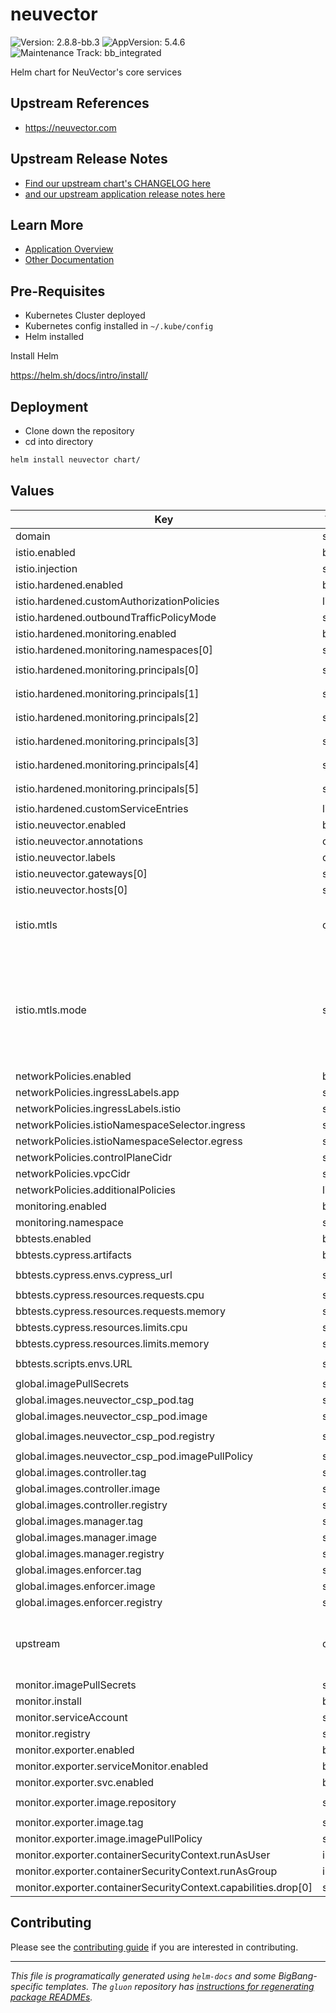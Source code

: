 <!-- Warning: Do not manually edit this file. See notes on gluon + helm-docs at the end of this file for more information. -->
# neuvector

![Version: 2.8.8-bb.3](https://img.shields.io/badge/Version-2.8.8--bb.3-informational?style=flat-square) ![AppVersion: 5.4.6](https://img.shields.io/badge/AppVersion-5.4.6-informational?style=flat-square) ![Maintenance Track: bb_integrated](https://img.shields.io/badge/Maintenance_Track-bb_integrated-green?style=flat-square)

Helm chart for NeuVector's core services

## Upstream References

- <https://neuvector.com>

## Upstream Release Notes

- [Find our upstream chart's CHANGELOG here](https://repo1.dso.mil/big-bang/product/packages/neuvector/-/blob/main/CHANGELOG.md?ref_type=heads)
- [and our upstream application release notes here](https://github.com/neuvector/neuvector/releases)

## Learn More

- [Application Overview](docs/overview.md)
- [Other Documentation](docs/)

## Pre-Requisites

- Kubernetes Cluster deployed
- Kubernetes config installed in `~/.kube/config`
- Helm installed

Install Helm

https://helm.sh/docs/intro/install/

## Deployment

- Clone down the repository
- cd into directory

```bash
helm install neuvector chart/
```

## Values

| Key | Type | Default | Description |
|-----|------|---------|-------------|
| domain | string | `"dev.bigbang.mil"` |  |
| istio.enabled | bool | `false` |  |
| istio.injection | string | `"enabled"` |  |
| istio.hardened.enabled | bool | `false` |  |
| istio.hardened.customAuthorizationPolicies | list | `[]` |  |
| istio.hardened.outboundTrafficPolicyMode | string | `"REGISTRY_ONLY"` |  |
| istio.hardened.monitoring.enabled | bool | `true` |  |
| istio.hardened.monitoring.namespaces[0] | string | `"monitoring"` |  |
| istio.hardened.monitoring.principals[0] | string | `"cluster.local/ns/monitoring/sa/monitoring-grafana"` |  |
| istio.hardened.monitoring.principals[1] | string | `"cluster.local/ns/monitoring/sa/monitoring-monitoring-kube-alertmanager"` |  |
| istio.hardened.monitoring.principals[2] | string | `"cluster.local/ns/monitoring/sa/monitoring-monitoring-kube-operator"` |  |
| istio.hardened.monitoring.principals[3] | string | `"cluster.local/ns/monitoring/sa/monitoring-monitoring-kube-prometheus"` |  |
| istio.hardened.monitoring.principals[4] | string | `"cluster.local/ns/monitoring/sa/monitoring-monitoring-kube-state-metrics"` |  |
| istio.hardened.monitoring.principals[5] | string | `"cluster.local/ns/monitoring/sa/monitoring-monitoring-prometheus-node-exporter"` |  |
| istio.hardened.customServiceEntries | list | `[]` |  |
| istio.neuvector.enabled | bool | `true` |  |
| istio.neuvector.annotations | object | `{}` |  |
| istio.neuvector.labels | object | `{}` |  |
| istio.neuvector.gateways[0] | string | `"istio-system/main"` |  |
| istio.neuvector.hosts[0] | string | `"neuvector.{{ .Values.domain }}"` |  |
| istio.mtls | object | `{"mode":"STRICT"}` | Default neuvector peer authentication |
| istio.mtls.mode | string | `"STRICT"` | STRICT = Allow only mutual TLS traffic, PERMISSIVE = Allow both plain text and mutual TLS traffic |
| networkPolicies.enabled | bool | `false` |  |
| networkPolicies.ingressLabels.app | string | `"public-ingressgateway"` |  |
| networkPolicies.ingressLabels.istio | string | `"ingressgateway"` |  |
| networkPolicies.istioNamespaceSelector.ingress | string | `"istio-gateway"` |  |
| networkPolicies.istioNamespaceSelector.egress | string | `"istio-gateway"` |  |
| networkPolicies.controlPlaneCidr | string | `"0.0.0.0/0"` |  |
| networkPolicies.vpcCidr | string | `"0.0.0.0/0"` |  |
| networkPolicies.additionalPolicies | list | `[]` |  |
| monitoring.enabled | bool | `false` |  |
| monitoring.namespace | string | `"monitoring"` |  |
| bbtests.enabled | bool | `false` |  |
| bbtests.cypress.artifacts | bool | `true` |  |
| bbtests.cypress.envs.cypress_url | string | `"http://neuvector-service-webui.{{ .Release.Namespace }}.svc.cluster.local:8443"` |  |
| bbtests.cypress.resources.requests.cpu | string | `"2"` |  |
| bbtests.cypress.resources.requests.memory | string | `"4Gi"` |  |
| bbtests.cypress.resources.limits.cpu | string | `"2"` |  |
| bbtests.cypress.resources.limits.memory | string | `"4Gi"` |  |
| bbtests.scripts.envs.URL | string | `"http://neuvector-service-webui.{{ .Release.Namespace }}.svc.cluster.local:8443"` |  |
| global.imagePullSecrets | string | `nil` |  |
| global.images.neuvector_csp_pod.tag | string | `"latest"` |  |
| global.images.neuvector_csp_pod.image | string | `"neuvector-billing-azure-by-suse-llc"` |  |
| global.images.neuvector_csp_pod.registry | string | `"registry.suse.de/suse/sle-15-sp5/update/pubclouds/images"` |  |
| global.images.neuvector_csp_pod.imagePullPolicy | string | `"Always"` |  |
| global.images.controller.tag | string | `"5.4.3"` |  |
| global.images.controller.image | string | `"controller"` |  |
| global.images.controller.registry | string | `"registry1.dso.mil/ironbank/neuvector/neuvector"` |  |
| global.images.manager.tag | string | `"5.4.3"` |  |
| global.images.manager.image | string | `"manager"` |  |
| global.images.manager.registry | string | `"registry1.dso.mil/ironbank/neuvector/neuvector"` |  |
| global.images.enforcer.tag | string | `"5.4.3"` |  |
| global.images.enforcer.image | string | `"enforcer"` |  |
| global.images.enforcer.registry | string | `"registry1.dso.mil/ironbank/neuvector/neuvector"` |  |
| upstream | object | Upstream chart values for Neuvector core | Values to pass to [the upstream NeuVector core subchart](https://github.com/neuvector/neuvector-helm/blob/master/charts/core/values.yaml) |
| monitor.imagePullSecrets | string | `"private-registry"` |  |
| monitor.install | bool | `false` |  |
| monitor.serviceAccount | string | `"default"` |  |
| monitor.registry | string | `"registry1.dso.mil"` |  |
| monitor.exporter.enabled | bool | `false` |  |
| monitor.exporter.serviceMonitor.enabled | bool | `false` |  |
| monitor.exporter.svc.enabled | bool | `false` |  |
| monitor.exporter.image.repository | string | `"ironbank/neuvector/neuvector/prometheus-exporter"` |  |
| monitor.exporter.image.tag | string | `"1-1.0.0"` |  |
| monitor.exporter.image.imagePullPolicy | string | `"Always"` |  |
| monitor.exporter.containerSecurityContext.runAsUser | int | `1001` |  |
| monitor.exporter.containerSecurityContext.runAsGroup | int | `1001` |  |
| monitor.exporter.containerSecurityContext.capabilities.drop[0] | string | `"ALL"` |  |

## Contributing

Please see the [contributing guide](./CONTRIBUTING.md) if you are interested in contributing.

---

_This file is programatically generated using `helm-docs` and some BigBang-specific templates. The `gluon` repository has [instructions for regenerating package READMEs](https://repo1.dso.mil/big-bang/product/packages/gluon/-/blob/master/docs/bb-package-readme.md)._

